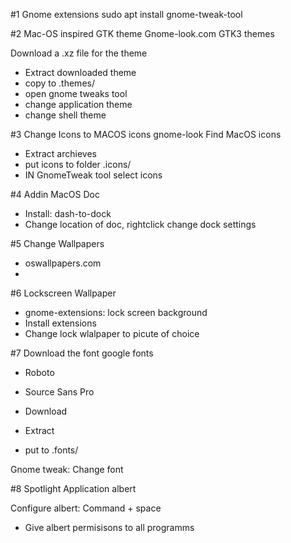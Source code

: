 #1 Gnome extensions
sudo apt install gnome-tweak-tool

#2 Mac-OS inspired GTK theme
Gnome-look.com
GTK3 themes

Download a .xz file for the theme

- Extract downloaded theme
- copy to .themes/
- open gnome tweaks tool
- change application theme
- change shell theme

#3 Change Icons to MACOS icons
gnome-look
Find MacOS icons

- Extract archieves
- put icons to folder .icons/
- IN GnomeTweak tool select icons

#4 Addin MacOS Doc
- Install: dash-to-dock
- Change location of doc, rightclick change dock settings

#5 Change Wallpapers
- oswallpapers.com
- 

#6 Lockscreen Wallpaper
- gnome-extensions: lock screen background
- Install extensions
- Change lock wlalpaper to picute of choice

#7 Download the font
google fonts
- Roboto
- Source Sans Pro

- Download
- Extract
- put to .fonts/

Gnome tweak:
Change font

#8 Spotlight Application
albert

Configure albert:
Command + space
- Give albert permisisons to all programms


